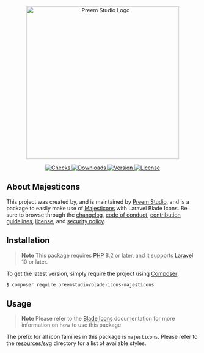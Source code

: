 <p align="center">
    <a href="https://preem.studio" target="_blank">
        <img src="https://raw.githubusercontent.com/PreemStudio/assets/main/logo-text.svg" width="400" alt="Preem Studio Logo" />
    </a>
</p>

<p align="center">
    <a href="https://github.com/PreemStudio/blade-icons-majesticons/actions">
        <img src="https://badge.sh/github/check-runs/PreemStudio/blade-icons-majesticons" alt="Checks" />
    </a>
    <a href="https://packagist.org/packages/preemstudio/blade-icons-majesticons">
        <img src="https://badge.sh/packagist/downloads/PreemStudio/blade-icons-majesticons" alt="Downloads" />
    </a>
    <a href="https://packagist.org/packages/preemstudio/blade-icons-majesticons">
        <img src="https://badge.sh/packagist/version/PreemStudio/blade-icons-majesticons" alt="Version" />
    </a>
    <a href="https://packagist.org/packages/preemstudio/blade-icons-majesticons">
        <img src="https://badge.sh/packagist/license/PreemStudio/blade-icons-majesticons" alt="License" />
    </a>
</p>

## About Majesticons

This project was created by, and is maintained by [Preem Studio](https://github.com/PreemStudio), and is a package to easily make use of [Majesticons](https://github.com/halfmage/majesticons) with Laravel Blade Icons. Be sure to browse through the [changelog](CHANGELOG.md), [code of conduct](.github/CODE_OF_CONDUCT.md), [contribution guidelines](.github/CONTRIBUTING.md), [license](LICENSE), and [security policy](.github/SECURITY.md).

## Installation

> **Note**
> This package requires [PHP](https://www.php.net/) 8.2 or later, and it supports [Laravel](https://laravel.com/) 10 or later.

To get the latest version, simply require the project using [Composer](https://getcomposer.org/):

```bash
$ composer require preemstudio/blade-icons-majesticons
```

## Usage

> **Note**
> Please refer to the [Blade Icons](https://github.com/PreemStudio/blade-icons) documentation for more information on how to use this package.

The prefix for all icon families in this package is `majesticons`. Please refer to the [resources/svg](/resources/svg) directory for a list of available styles.
